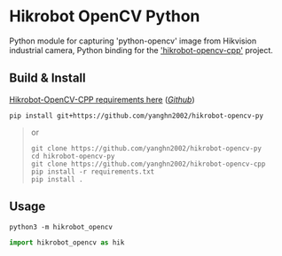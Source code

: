 # Hikrobot OpenCV Python

Python module for capturing 'python-opencv' image from Hikvision industrial camera, Python binding for the ['hikrobot-opencv-cpp'](https://github.com/yanghn2002/hikrobot-opencv-cpp) project.

## Build & Install

[Hikrobot-OpenCV-CPP requirements here](hikrobot-opencv-cpp/doc/requirements.md) ([*Github*](https://github.com/yanghn2002/hikrobot-opencv-cpp/blob/main/doc/requirements.md))

```shell
pip install git+https://github.com/yanghn2002/hikrobot-opencv-py
```

> or
> 
> ```shell
> git clone https://github.com/yanghn2002/hikrobot-opencv-py
> cd hikrobot-opencv-py
> git clone https://github.com/yanghn2002/hikrobot-opencv-cpp
> pip install -r requirements.txt
> pip install .
> ```

## Usage

```shell
python3 -m hikrobot_opencv
```

```python
import hikrobot_opencv as hik
```